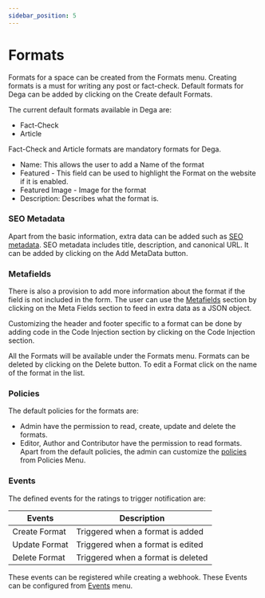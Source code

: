 ```yaml
---
sidebar_position: 5
---
```


# Formats

Formats for a space can be created from the Formats menu. Creating formats is a must for writing any post or fact-check. Default formats for Dega can be added by clicking on the Create default Formats.

The current default formats available in Dega are:

- Fact-Check
- Article

Fact-Check and Article formats are mandatory formats for Dega.

- Name: This allows the user to add a Name of the format
- Featured - This field can be used to highlight the Format on the website if it is enabled.
- Featured Image - Image for the format
- Description: Describes what the format is.

### SEO Metadata 
Apart from the basic information, extra data can be added such as [SEO metadata](/docs/features/search-engine-optimisation). SEO metadata includes title, description, and canonical URL. It can be added by clicking on the Add MetaData button.

### Metafields
There is also a provision to add more information about the format if the field is not included in the form. The user can use the [Metafields](/docs/features/extend-features) section by clicking on the Meta Fields section to feed in extra data as a JSON object.

Customizing the header and footer specific to a format can be done by adding code in the Code Injection section by clicking on the Code Injection section.

All the Formats will be available under the Formats menu.
Formats can be deleted by clicking on the Delete button. To edit a Format click on the name of the format in the list.

### Policies

The default policies for the formats are:

- Admin have the permission to read, create, update and delete the formats.
- Editor, Author and Contributor have the permission to read formats.
  Apart from the default policies, the admin can customize the [policies](/docs/core-concepts/policies) from Policies Menu.

### Events

The defined events for the ratings to trigger notification are:

| Events        | Description                        |
| ------------- | ---------------------------------- |
| Create Format | Triggered when a format is added   |
| Update Format | Triggered when a format is edited  |
| Delete Format | Triggered when a format is deleted |

These events can be registered while creating a webhook. These Events can be configured from [Events](/docs/core-concepts/events) menu.
